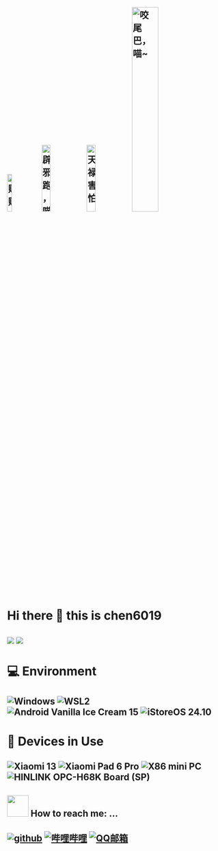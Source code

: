 ## <img src="https://www.146019.xyz/res/mobile_bright_back/mobile_bright_back.png.jpg" alt="贴贴！喵~" style="width:15%; height:auto;"> <img src="https://www.146019.xyz/res/loading/Loading1.gif" alt="辟邪跑，喵~" style="width:20%; height:auto;"> <img src="https://www.146019.xyz/res/loading/Loading.gif" alt="天禄害怕，喵~" style="width:20%; height:auto;"> <img src="https://www.146019.xyz/res/loading/Loading3.gif" alt="咬尾巴，喵~" style="width:35%; height:auto;">

# Hi there 👋 this is chen6019

## ![](https://github-readme-stats.vercel.app/api?username=chen6019&show_icons=true&hide_border=False&theme=ambient_gradient&include_all_commits=true) ![](https://github-readme-stats.vercel.app/api/top-langs/?username=chen6019&langs_count=10&layout=compact&exclude_repo=Cemiuiler,action-tmate,Aquarius223-s-sdm845-kernel)

# 💻 Environment

## ![Windows](https://img.shields.io/badge/Windows%2011%20Pro%20for%20Workstations%20-24H2%20Beta-00BBFF?style=flat-square&logo=gnometerminal&logoColor=ffffff) ![WSL2](https://img.shields.io/badge/WSL2%20Ubuntu%20-24%2e10%20LTS-DD4814?style=flat-square&logo=ubuntu&logoColor=ffffff) ![Android Vanilla Ice Cream 15](https://img.shields.io/badge/Android%20Vanilla%20Ice%20Cream%20-15-3DDC84?style=flat-square&logo=android&logoColor=ffffff) ![iStoreOS 24.10](https://img.shields.io/badge/iStoreOS-24.10%20(DN%20but%20No%20public%20IP)-835BFF?style=flat-square&logo=openwrt&logoColor=ffffff)

# 📱 Devices in Use

## ![Xiaomi 13](https://img.shields.io/badge/Xiaomi%2013-OS2.2%20Unlock%20BL%20-FD4900?style=flat-square&logo=xiaomi&logoColor=ffffff) ![Xiaomi Pad 6 Pro](https://img.shields.io/badge/Xiaomi%20Pad%206%20Pro-OS2.2%20Unlock%20BL-FD4900?style=flat-square&logo=xiaomi&logoColor=ffffff) ![X86 mini PC](https://img.shields.io/badge/X86%20mini%20PC-iStoreOS%20(Run%20PVE%20on%20This)-835BFF?style=flat-square&logo=openwrt&logoColor=ffffff) ![HINLINK OPC-H68K Board (SP)](https://img.shields.io/badge/HINLINK%20OPC%20H68K%20Board%20(SP)-iStoreOS-835BFF?style=flat-square&logo=openwrt&logoColor=ffffff)
<!-- 
## 🔗 Services

## <a href=""><img src="https://img.shields.io/badge/Openlist-暂不公开(not public)~喵~~!-70C6BE?logo=Openlist" title="Openlist" /></a> -->

## <img src="https://raw.githubusercontent.com/alexnaiman/alexnaiman/master/resources/bongocat.gif" width="50px" /> How to reach me: ...

## <a href="https://github.com/chen6019"><img src="https://img.shields.io/badge/github-chen6019-pink?logo=github" title="github" /></a> <a href="https://space.bilibili.com/494337416"><img src="https://img.shields.io/badge/哔哩哔哩-TLBX_chen6019-pink?logo=bilibili" title="哔哩哔哩" /></a> <a href="mailto:mc_chen6019@qq.com"><img src="https://img.shields.io/badge/QQ邮箱-mc_chen6019@qq.com-pink?logo=qq" title="QQ邮箱"/></a>
